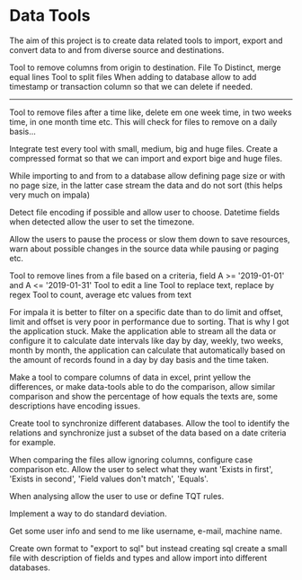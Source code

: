 # Data Tools

The aim of this project is to create data related tools to import, export and convert data to and from diverse source and destinations.

Tool to remove columns from origin to destination.
File To Distinct, merge equal lines
Tool to split files
When adding to database allow to add timestamp or transaction column so that we can delete if needed.


---
Tool to remove files after a time like, delete em one week time, in two weeks time, in one month time etc.
This will check for files to remove on a daily basis...

Integrate test every tool with small, medium, big and huge files. Create a compressed format so that we can import and export bige and huge files.

While importing to and from to a database allow defining page size or with no page size, in the latter case stream the data and do not sort (this helps very much on impala)

Detect file encoding if possible and allow user to choose.
Datetime fields when detected allow the user to set the timezone.

Allow the users to pause the process or slow them down to save resources, warn about possible changes in the source data while pausing or paging etc.

Tool to remove lines from a file based on a criteria, field A >= '2019-01-01' and A <= '2019-01-31'
Tool to edit a line
Tool to replace text, replace by regex
Tool to count, average etc values from text

For impala it is better to filter on a specific date than to do limit and offset, limit and offset is very poor in performance due to sorting. That is why I got the application stuck. Make the application able to stream all the data or configure it to calculate date intervals like day by day, weekly, two weeks, month by month, the application can calculate that automatically based on the amount of records found in a day by day basis and the time taken.

Make a tool to compare columns of data in excel, print yellow the differences, or make data-tools able to do the comparison, allow similar comparison and show the percentage of how equals the texts are, some descriptions have encoding issues.


Create tool to synchronize different databases. Allow the tool to identify the relations and synchronize just a subset of the data based on a date criteria for example.


When comparing the files allow ignoring columns, configure case comparison etc. Allow the user to select what they want 'Exists in first', 'Exists in second', 'Field values don't match', 'Equals'.

When analysing allow the user to use or define TQT rules.

Implement a way to do standard deviation.

Get some user info and send to me like username, e-mail, machine name.

Create own format to "export to sql" but instead creating sql create a small file with description of fields and types and allow import into different databases.